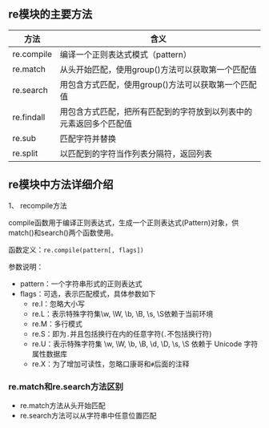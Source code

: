 ## re模块的主要方法

| 方法 | 含义 |
| --- | --- |
| re.compile | 编译一个正则表达式模式（pattern） |
| re.match | 从头开始匹配，使用group()方法可以获取第一个匹配值 |
| re.search | 用包含方式匹配，使用group()方法可以获取第一个匹配值 |
| re.findall | 用包含方式匹配，把所有匹配到的字符放到以列表中的元素返回多个匹配值 |
| re.sub | 匹配字符并替换 |
| re.split | 以匹配到的字符当作列表分隔符，返回列表 |

## re模块中方法详细介绍

1、 recompile方法

compile函数用于编译正则表达式，生成一个正则表达式(Pattern)对象，供match()和search()两个函数使用。

函数定义：`re.compile(pattern[, flags])`

参数说明：

- pattern：一个字符串形式的正则表达式
- flags：可选，表示匹配模式，具体参数如下
    - re.I：忽略大小写
    - re.L：表示特殊字符集\w, \W, \b, \B, \s, \S依赖于当前环境
    - re.M：多行模式
    - re.S：即为`.`并且包括换行在内的任意字符(`.`不包括换行符)
    - re.U：表示特殊字符集 \w, \W, \b, \B, \d, \D, \s, \S 依赖于 Unicode 字符属性数据库
    - re.X：为了增加可读性，忽略口康哥和`#`后面的注释

### re.match和re.search方法区别
- re.match方法从头开始匹配
- re.search方法可以从字符串中任意位置匹配
    